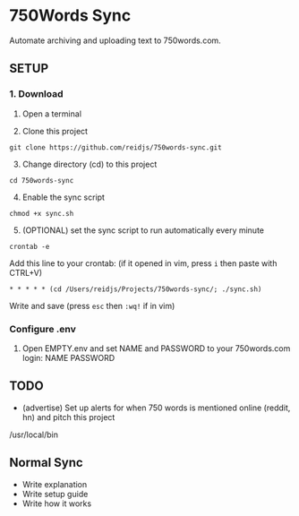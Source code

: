 # 750Words Sync
Automate archiving and uploading text to 750words.com. 


## SETUP
### 1. Download
1. Open a terminal

2. Clone this project

`git clone https://github.com/reidjs/750words-sync.git`

3. Change directory (cd) to this project

`cd 750words-sync`

4. Enable the sync script

`chmod +x sync.sh`

5. (OPTIONAL) set the sync script to run automatically every minute

`crontab -e`

Add this line to your crontab: (if it opened in vim, press `i` then paste with CTRL+V)

`* * * * * (cd /Users/reidjs/Projects/750words-sync/; ./sync.sh)`

Write and save (press `esc` then `:wq!` if in vim)

### Configure .env
1. Open EMPTY.env and set NAME and PASSWORD to your 750words.com login:
NAME
PASSWORD


## TODO
- (advertise) Set up alerts for when 750 words is mentioned online (reddit, hn) and pitch this project


/usr/local/bin

## Normal Sync

- Write explanation
- Write setup guide
- Write how it works
